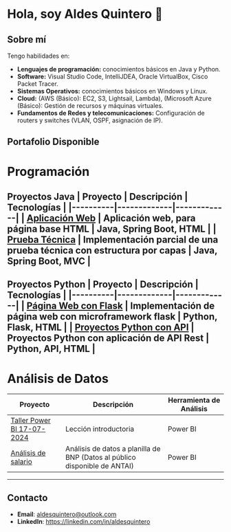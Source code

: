 # Hola, soy Aldes Quintero 👋 
## Sobre mí
Tengo habilidades en:

- **Lenguajes de programación:**  conocimientos básicos en Java y Python.
- **Software:**  Visual Studio Code, IntelliJDEA, Oracle VirtualBox, Cisco Packet Tracer.
- **Sistemas Operativos:**  conocimientos básicos en Windows y Linux.
- **Cloud:**  (AWS (Básico): EC2, S3, Lightsail, Lambda), (Microsoft Azure (Básico): Gestión de recursos y 
máquinas virtuales.
- **Fundamentos de Redes y telecomunicaciones:**  Configuración de routers y switches (VLAN, OSPF, 
asignación de IP).

## Portafolio Disponible
# Programación
 Proyectos Java
| Proyecto | Descripción | Tecnologías |
|----------|-------------|-------------|
| [Aplicación Web](https://github.com/AldesQuintero/Spring-Boot-Project-Aldesweb) | Aplicación web, para página base HTML | Java, Spring Boot, HTML |
| [Prueba Técnica](https://github.com/AldesQuintero/Dev-BackOffice-Challenge-002-) | Implementación parcial de una prueba técnica con estructura por capas | Java, Spring Boot, MVC |
---

 Proyectos Python
| Proyecto | Descripción | Tecnologías |
|----------|-------------|-------------|
| [Página Web con Flask](https://github.com/AldesQuintero/Flask-Project-AldesWeb) | Implementación de página web con microframework flask  | Python, Flask, HTML |
| [Proyectos Python con API](https://github.com/AldesQuintero/Python-Projects) | Proyectos Python con aplicación de API Rest | Python, API, HTML  |
---


# Análisis de Datos
| Proyecto | Descripción | Herramienta de Análisis |
|----------|-------------|-------------|
| [Taller Power BI 17-07-2024 ](https://github.com/AldesQuintero/Analisis-de-Datos/blob/main/Power%20BI%2017-07-2024/Taller%2017-07-2024.pdf) | Lección introductoria | Power BI
| [Análisis de salario](https://github.com/AldesQuintero/Analisis-de-Datos/blob/main/Anal%C3%ADsis%20de%20planilla%20de%20Banco%20Nacional/Analisis%20de%20Gastos%20del%20Banco%20Nacional.pdf) | Análisis de datos a planilla de BNP (Datos al público disponible de ANTAI) | Power BI
---

## Contacto
- **Email**: aldesquintero@outlook.com
- **LinkedIn**: https://linkedin.com/in/aldesquintero
